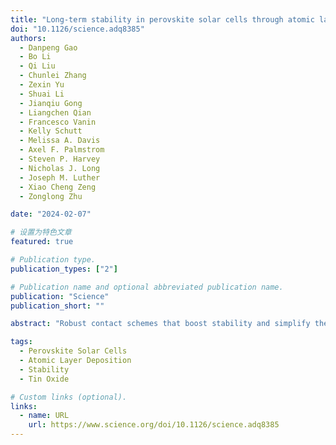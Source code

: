 ```yaml
---
title: "Long-term stability in perovskite solar cells through atomic layer deposition of tin oxide"
doi: "10.1126/science.adq8385"
authors:
  - Danpeng Gao
  - Bo Li
  - Qi Liu
  - Chunlei Zhang
  - Zexin Yu
  - Shuai Li
  - Jianqiu Gong
  - Liangchen Qian
  - Francesco Vanin
  - Kelly Schutt
  - Melissa A. Davis
  - Axel F. Palmstrom
  - Steven P. Harvey
  - Nicholas J. Long
  - Joseph M. Luther
  - Xiao Cheng Zeng
  - Zonglong Zhu

date: "2024-02-07"

# 设置为特色文章
featured: true

# Publication type.
publication_types: ["2"]

# Publication name and optional abbreviated publication name.
publication: "Science"
publication_short: ""

abstract: "Robust contact schemes that boost stability and simplify the production process are needed for perovskite solar cells (PSCs). We codeposited perovskite and hole-selective contact while protecting the perovskite to enable deposition of SnOx/Ag without the use of a fullerene. The SnOx, prepared through atomic layer deposition, serves as a durable inorganic electron transport layer. Tailoring the oxygen vacancy defects in the SnOx layer led to power conversion efficiencies (PCEs) of >25%. Our devices exhibit superior stability over conventional p-i-n PSCs, successfully meeting several benchmark stability tests."

tags:
  - Perovskite Solar Cells
  - Atomic Layer Deposition
  - Stability
  - Tin Oxide

# Custom links (optional).
links:
  - name: URL
    url: https://www.science.org/doi/10.1126/science.adq8385
---
```

